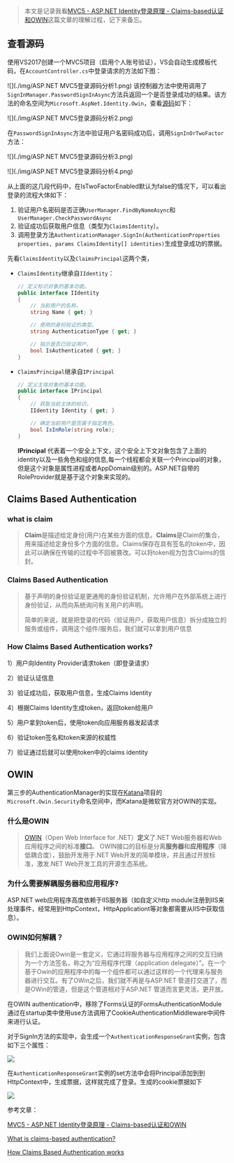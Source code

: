 > 本文是记录我看[MVC5 - ASP.NET Identity登录原理 - Claims-based认证和OWIN](https://www.cnblogs.com/jesse2013/p/aspnet-identity-claims-based-authentication-and-owin.html)这篇文章的理解过程，记下来备忘。

## 查看源码

使用VS2017创建一个MVC5项目（启用个人账号验证），VS会自动生成模板代码，在`AccountController.cs`中登录请求的方法如下图：

![](./img/ASP.NET MVC5登录源码分析1.png)
该控制器方法中使用调用了`SignInManager.PasswordSignInAsync`方法兵返回一个是否登录成功的结果。该方法的命名空间为`Microsoft.AspNet.Identity.Owin`，查看[源码](https://github.com/aspnet/AspNetIdentity/blob/master/src/Microsoft.AspNet.Identity.Owin/SignInManager.cs)如下：

![](./img/ASP.NET MVC5登录源码分析2.png)



在`PasswordSignInAsync`方法中验证用户名密码成功后，调用`SignInOrTwoFactor`方法：

![](./img/ASP.NET MVC5登录源码分析3.png)

![](./img/ASP.NET MVC5登录源码分析4.png)



从上面的这几段代码中，在IsTwoFactorEnabled默认为false的情况下，可以看出登录的流程大体如下：

1. 验证用户名密码是否正确`UserManager.FindByNameAsync`和`UserManager.CheckPasswordAsync`
2. 验证成功后获取用户信息（类型为`ClaimsIdentity`）。
3. 调用登录方法`AuthenticationManager.SignIn(AuthenticationProperties properties, params ClaimsIdentity[] identities)`生成登录成功的票据。



先看`ClaimsIdentity`以及`ClaimsPrincipal`这两个类，

- `ClaimsIdentity`继承自`IIdentity`：

    ```C#
    // 定义标识对象的基本功能。
    public interface IIdentity
    {
        // 当前用户的名称。
        string Name { get; }
    
        // 使用的身份验证的类型。
        string AuthenticationType { get; }
    
        // 指示是否已验证用户。
        bool IsAuthenticated { get; }
    }
    ```

- `ClaimsPrincipal`继承自`IPrincipal`

  ```C#
  // 定义主体对象的基本功能。
  public interface IPrincipal
  {
      // 获取当前主体的标识。
      IIdentity Identity { get; }
  
      // 确定当前用户是否属于指定角色。
      bool IsInRole(string role);
  }
  ```

  **IPrincipal** 代表着一个安全上下文，这个安全上下文对象包含了上面的identity以及一些角色和组的信息,每一个线程都会关联一个Principal的对象，但是这个对象是属性进程或者AppDomain级别的。ASP.NET自带的 RoleProvider就是基于这个对象来实现的。

## Claims Based Authentication

### what is claim

> **Claim**是描述给定身份(用户)在某些方面的信息。**Claims**是Claim的集合，用来描述给定身份多个方面的信息。Claims保存在具有签名的token中，因此可以确保在传输的过程中不回被篡改。可以将token视为包含Claims的信封。

### Claims Based Authentication

>基于声明的身份验证是更通用的身份验证机制，允许用户在外部系统上进行身份验证，从而向系统询问有关用户的声明。
>
>简单的来说，就是把登录的代码（验证用户，获取用户信息）拆分成独立的服务或组件，调用这个组件/服务后，我们就可以拿到用户信息


### How Claims Based Authentication works?

1）用户向Identity Provider请求token（即登录请求）

2）验证认证信息

3）验证成功后，获取用户信息，生成Claims Identity

4）根据Claims Identity生成token，返回token给用户

5）用户拿到token后，使用token向应用服务器发起请求

6）验证token签名和token来源的权威性

7）验证通过后就可以使用token中的claims identity



## OWIN

第三步的AuthenticationManager的实现在[Katana](https://github.com/aspnet/AspNetKatana)项目的`Microsoft.Owin.Security`命名空间中，而Katana是微软官方对OWIN的实现。

### 什么是OWIN

> [OWIN](http://owin.org/)（Open Web Interface for .NET）**定义**了.NET Web服务器和Web应用程序之间的标准**接口**。 OWIN接口的目标是分离**服务器**和**应用程序**（降低耦合度），鼓励开发用于.NET Web开发的简单模块，并且通过开放标准，激发.NET Web开发工具的开源生态系统。

### 为什么需要解耦服务器**和**应用程序?

ASP.NET web应用程序高度依赖于IIS服务器（如自定义http module注册到IIS来处理事件，经常用到HttpContext，HttpApplicationt等对象都需要从IIS中获取信息）。

### OWIN如何解耦？

> 我们上面说Owin是一套定义，它通过将服务器与应用程序之间的交互归纳为一个方法签名，称之为“应用程序代理（application delegate）”。在一个基于Owin的应用程序中的每一个组件都可以通过这样的一个代理来与服务器进行交互。有了OWin之后，我们就不再是与ASP.NET 管道打交道了，而是OWin的管道，但是这个管道相对于ASP.NET 管道而言更灵活，更开放。



在OWIN authentication中，移除了Forms认证的FormsAuthenticationModule通过在startup类中使用use方法调用了CookieAuthenticationMiddleware中间件来进行认证。

对于SignIn方法的实现中，会生成一个`AuthenticationResponseGrant`实例，包含如下三个属性：

![](D:/Code/PersonalNotes/dotnet/img/AuthenticationResponseGrant.png)

在`AuthenticationResponseGrant`实例的set方法中会将Principal添加到到HttpContext中，生成票据，这样就完成了登录。生成的cookie票据如下

![](D:/Code/PersonalNotes/dotnet/img/auth%20cookie.png)



参考文章：

[MVC5 - ASP.NET Identity登录原理 - Claims-based认证和OWIN](https://www.cnblogs.com/jesse2013/p/aspnet-identity-claims-based-authentication-and-owin.html)

[What is claims-based authentication?](https://gunnarpeipman.com/aspnet/what-is-claims-based-authentication/)

[How Claims Based Authentication works](https://www.youtube.com/watch?v=_DJUvkbcT8E)



